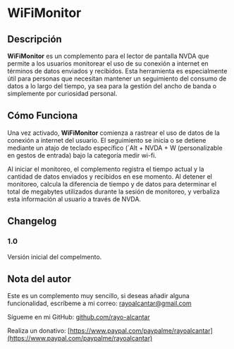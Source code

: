 # WiFiMonitor

## Descripción

**WiFiMonitor** es un complemento para el lector de pantalla NVDA que permite a los usuarios monitorear el uso de su conexión a internet en términos de datos enviados y recibidos. Esta herramienta es especialmente útil para personas que necesitan mantener un seguimiento del consumo de datos a lo largo del tiempo, ya sea para la gestión del ancho de banda o simplemente por curiosidad personal.

## Cómo Funciona

Una vez activado, **WiFiMonitor** comienza a rastrear el uso de datos de la conexión a internet del usuario. El seguimiento se inicia o se detiene mediante un atajo de teclado específico (`Alt + NVDA + W (personalizable en gestos de entrada) bajo la categoría medir wi-fi.

Al iniciar el monitoreo, el complemento registra el tiempo actual y la cantidad de datos enviados y recibidos en ese momento. Al detener el monitoreo, calcula la diferencia de tiempo y de datos para determinar el total de megabytes utilizados durante la sesión de monitoreo, y verbaliza esta información al usuario a través de NVDA.

## Changelog

### 1.0

Versión inicial del compelmento.

## Nota del autor

Este es un complemento muy sencillo, si deseas añadir alguna funcionalidad, escríbeme a mi correo: [rayoalcantar@gmail.com](mailto:rayoalcantar@gmail.com)

Sígueme en mi GitHub: [github.com/rayo-alcantar](https://github.com/rayo-alcantar)

Realiza un donativo: [https://www.paypal.com/paypalme/rayoalcantar](https://www.paypal.com/paypalme/rayoalcantar)